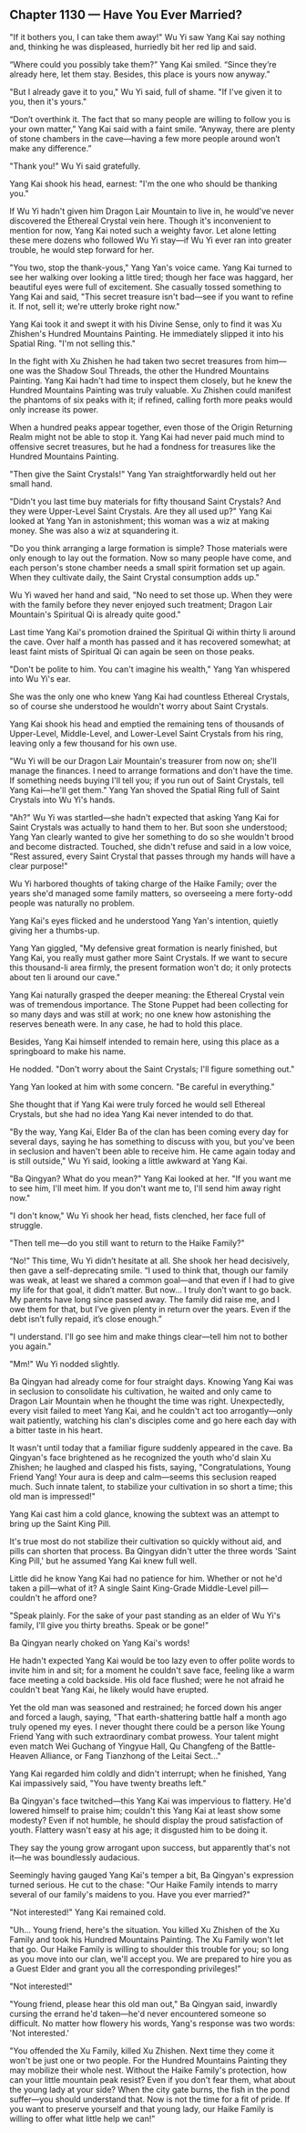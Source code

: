 ## Chapter 1130 — Have You Ever Married?

"If it bothers you, I can take them away!" Wu Yi saw Yang Kai say nothing and, thinking he was displeased, hurriedly bit her red lip and said.

“Where could you possibly take them?” Yang Kai smiled. “Since they’re already here, let them stay. Besides, this place is yours now anyway.”

"But I already gave it to you," Wu Yi said, full of shame. "If I've given it to you, then it's yours."

“Don’t overthink it. The fact that so many people are willing to follow you is your own matter,” Yang Kai said with a faint smile. “Anyway, there are plenty of stone chambers in the cave—having a few more people around won’t make any difference.”

"Thank you!" Wu Yi said gratefully.

Yang Kai shook his head, earnest: "I'm the one who should be thanking you."

If Wu Yi hadn't given him Dragon Lair Mountain to live in, he would've never discovered the Ethereal Crystal vein here. Though it's inconvenient to mention for now, Yang Kai noted such a weighty favor. Let alone letting these mere dozens who followed Wu Yi stay—if Wu Yi ever ran into greater trouble, he would step forward for her.

"You two, stop the thank-yous," Yang Yan's voice came. Yang Kai turned to see her walking over looking a little tired; though her face was haggard, her beautiful eyes were full of excitement. She casually tossed something to Yang Kai and said, "This secret treasure isn't bad—see if you want to refine it. If not, sell it; we're utterly broke right now."

Yang Kai took it and swept it with his Divine Sense, only to find it was Xu Zhishen's Hundred Mountains Painting. He immediately slipped it into his Spatial Ring. "I'm not selling this."

In the fight with Xu Zhishen he had taken two secret treasures from him—one was the Shadow Soul Threads, the other the Hundred Mountains Painting. Yang Kai hadn't had time to inspect them closely, but he knew the Hundred Mountains Painting was truly valuable. Xu Zhishen could manifest the phantoms of six peaks with it; if refined, calling forth more peaks would only increase its power.

When a hundred peaks appear together, even those of the Origin Returning Realm might not be able to stop it. Yang Kai had never paid much mind to offensive secret treasures, but he had a fondness for treasures like the Hundred Mountains Painting.

"Then give the Saint Crystals!" Yang Yan straightforwardly held out her small hand.

"Didn't you last time buy materials for fifty thousand Saint Crystals? And they were Upper-Level Saint Crystals. Are they all used up?" Yang Kai looked at Yang Yan in astonishment; this woman was a wiz at making money. She was also a wiz at squandering it.

"Do you think arranging a large formation is simple? Those materials were only enough to lay out the formation. Now so many people have come, and each person's stone chamber needs a small spirit formation set up again. When they cultivate daily, the Saint Crystal consumption adds up."

Wu Yi waved her hand and said, "No need to set those up. When they were with the family before they never enjoyed such treatment; Dragon Lair Mountain's Spiritual Qi is already quite good."

Last time Yang Kai's promotion drained the Spiritual Qi within thirty li around the cave. Over half a month has passed and it has recovered somewhat; at least faint mists of Spiritual Qi can again be seen on those peaks.

"Don't be polite to him. You can't imagine his wealth," Yang Yan whispered into Wu Yi's ear.

She was the only one who knew Yang Kai had countless Ethereal Crystals, so of course she understood he wouldn't worry about Saint Crystals.

Yang Kai shook his head and emptied the remaining tens of thousands of Upper-Level, Middle-Level, and Lower-Level Saint Crystals from his ring, leaving only a few thousand for his own use.

"Wu Yi will be our Dragon Lair Mountain's treasurer from now on; she'll manage the finances. I need to arrange formations and don't have the time. If something needs buying I'll tell you; if you run out of Saint Crystals, tell Yang Kai—he'll get them." Yang Yan shoved the Spatial Ring full of Saint Crystals into Wu Yi's hands.

"Ah?" Wu Yi was startled—she hadn't expected that asking Yang Kai for Saint Crystals was actually to hand them to her. But soon she understood; Yang Yan clearly wanted to give her something to do so she wouldn't brood and become distracted. Touched, she didn't refuse and said in a low voice, "Rest assured, every Saint Crystal that passes through my hands will have a clear purpose!"

Wu Yi harbored thoughts of taking charge of the Haike Family; over the years she'd managed some family matters, so overseeing a mere forty-odd people was naturally no problem.

Yang Kai's eyes flicked and he understood Yang Yan's intention, quietly giving her a thumbs-up.

Yang Yan giggled, "My defensive great formation is nearly finished, but Yang Kai, you really must gather more Saint Crystals. If we want to secure this thousand-li area firmly, the present formation won't do; it only protects about ten li around our cave."

Yang Kai naturally grasped the deeper meaning: the Ethereal Crystal vein was of tremendous importance. The Stone Puppet had been collecting for so many days and was still at work; no one knew how astonishing the reserves beneath were. In any case, he had to hold this place.

Besides, Yang Kai himself intended to remain here, using this place as a springboard to make his name.

He nodded. "Don't worry about the Saint Crystals; I'll figure something out."

Yang Yan looked at him with some concern. "Be careful in everything."

She thought that if Yang Kai were truly forced he would sell Ethereal Crystals, but she had no idea Yang Kai never intended to do that.

"By the way, Yang Kai, Elder Ba of the clan has been coming every day for several days, saying he has something to discuss with you, but you've been in seclusion and haven't been able to receive him. He came again today and is still outside," Wu Yi said, looking a little awkward at Yang Kai.

"Ba Qingyan? What do you mean?" Yang Kai looked at her. "If you want me to see him, I'll meet him. If you don't want me to, I'll send him away right now."

"I don't know," Wu Yi shook her head, fists clenched, her face full of struggle.

"Then tell me—do you still want to return to the Haike Family?"

“No!” This time, Wu Yi didn’t hesitate at all. She shook her head decisively, then gave a self-deprecating smile. “I used to think that, though our family was weak, at least we shared a common goal—and that even if I had to give my life for that goal, it didn’t matter. But now… I truly don’t want to go back. My parents have long since passed away. The family did raise me, and I owe them for that, but I’ve given plenty in return over the years. Even if the debt isn’t fully repaid, it’s close enough.”

"I understand. I'll go see him and make things clear—tell him not to bother you again."

"Mm!" Wu Yi nodded slightly.

Ba Qingyan had already come for four straight days. Knowing Yang Kai was in seclusion to consolidate his cultivation, he waited and only came to Dragon Lair Mountain when he thought the time was right. Unexpectedly, every visit failed to meet Yang Kai, and he couldn't act too arrogantly—only wait patiently, watching his clan's disciples come and go here each day with a bitter taste in his heart.

It wasn't until today that a familiar figure suddenly appeared in the cave. Ba Qingyan's face brightened as he recognized the youth who'd slain Xu Zhishen; he laughed and clasped his fists, saying, "Congratulations, Young Friend Yang! Your aura is deep and calm—seems this seclusion reaped much. Such innate talent, to stabilize your cultivation in so short a time; this old man is impressed!"

Yang Kai cast him a cold glance, knowing the subtext was an attempt to bring up the Saint King Pill.

It's true most do not stabilize their cultivation so quickly without aid, and pills can shorten that process. Ba Qingyan didn't utter the three words 'Saint King Pill,' but he assumed Yang Kai knew full well.

Little did he know Yang Kai had no patience for him. Whether or not he'd taken a pill—what of it? A single Saint King-Grade Middle-Level pill—couldn't he afford one?

"Speak plainly. For the sake of your past standing as an elder of Wu Yi's family, I'll give you thirty breaths. Speak or be gone!"

Ba Qingyan nearly choked on Yang Kai's words!

He hadn't expected Yang Kai would be too lazy even to offer polite words to invite him in and sit; for a moment he couldn't save face, feeling like a warm face meeting a cold backside. His old face flushed; were he not afraid he couldn't beat Yang Kai, he likely would have erupted.

Yet the old man was seasoned and restrained; he forced down his anger and forced a laugh, saying, "That earth-shattering battle half a month ago truly opened my eyes. I never thought there could be a person like Young Friend Yang with such extraordinary combat prowess. Your talent might even match Wei Guchang of Yingyue Hall, Qu Changfeng of the Battle-Heaven Alliance, or Fang Tianzhong of the Leitai Sect..."

Yang Kai regarded him coldly and didn't interrupt; when he finished, Yang Kai impassively said, "You have twenty breaths left."

Ba Qingyan's face twitched—this Yang Kai was impervious to flattery. He'd lowered himself to praise him; couldn't this Yang Kai at least show some modesty? Even if not humble, he should display the proud satisfaction of youth. Flattery wasn't easy at his age; it disgusted him to be doing it.

They say the young grow arrogant upon success, but apparently that's not it—he was boundlessly audacious.

Seemingly having gauged Yang Kai's temper a bit, Ba Qingyan's expression turned serious. He cut to the chase: "Our Haike Family intends to marry several of our family's maidens to you. Have you ever married?"

"Not interested!" Yang Kai remained cold.

"Uh... Young friend, here's the situation. You killed Xu Zhishen of the Xu Family and took his Hundred Mountains Painting. The Xu Family won't let that go. Our Haike Family is willing to shoulder this trouble for you; so long as you move into our clan, we'll accept you. We are prepared to hire you as a Guest Elder and grant you all the corresponding privileges!”

"Not interested!"

"Young friend, please hear this old man out," Ba Qingyan said, inwardly cursing the errand he'd taken—he'd never encountered someone so difficult. No matter how flowery his words, Yang's response was two words: 'Not interested.'

"You offended the Xu Family, killed Xu Zhishen. Next time they come it won't be just one or two people. For the Hundred Mountains Painting they may mobilize their whole nest. Without the Haike Family's protection, how can your little mountain peak resist? Even if you don't fear them, what about the young lady at your side? When the city gate burns, the fish in the pond suffer—you should understand that. Now is not the time for a fit of pride. If you want to preserve yourself and that young lady, our Haike Family is willing to offer what little help we can!"